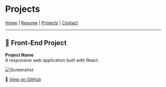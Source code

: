 # Projects

[Home](index.md) | [Resume](resume.md) | [Projects](projects.md) | [Contact](contact.md)

---

## 🚀 Front-End Project
**Project Name**  
A responsive web application built with React.  

![Screenshot](project-screenshot.png)  

🔗 [View on GitHub](https://github.com/your-username/your-project)
